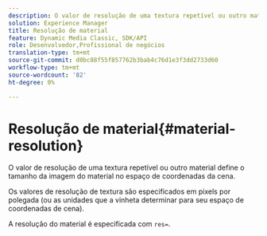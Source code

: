 ```yaml
---
description: O valor de resolução de uma textura repetível ou outro material define o tamanho da imagem do material no espaço de coordenadas da cena.
solution: Experience Manager
title: Resolução de material
feature: Dynamic Media Classic, SDK/API
role: Desenvolvedor,Profissional de negócios
translation-type: tm+mt
source-git-commit: d0bc88f55f857762b3bab4c76d1e3f3dd2733d60
workflow-type: tm+mt
source-wordcount: '82'
ht-degree: 0%

---
```



# Resolução de material{#material-resolution}

O valor de resolução de uma textura repetível ou outro material define o tamanho da imagem do material no espaço de coordenadas da cena.

Os valores de resolução de textura são especificados em pixels por polegada (ou as unidades que a vinheta determinar para seu espaço de coordenadas de cena).

A resolução do material é especificada com `res=`.
